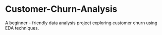 # Customer-Churn-Analysis
A beginner - friendly data analysis project exploring customer churn using EDA techniques.
